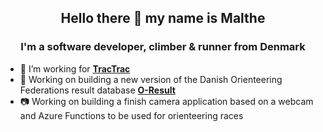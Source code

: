 <h2 align="center">Hello there 👋 my name is Malthe</h2>
<h3 align="center">I'm a software developer, climber & runner from Denmark</h3>

- 🏢 I’m working for **[TracTrac](https://tractrac.com/)**
- 🥈 Working on building a new version of the Danish Orienteering Federations result database **[O-Result](https://o-result.dk/)**
- 📷 Working on building a finish camera application based on a webcam and Azure Functions to be used for orienteering races 
